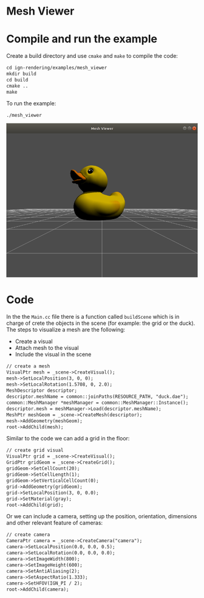 # Mesh Viewer

# Compile and run the example

Create a build directory and use `cmake` and `make` to compile the code:

```{.sh}
cd ign-rendering/examples/mesh_viewer
mkdir build
cd build
cmake ..
make
```

To run the example:

```{.sh}
./mesh_viewer
```

![](img/mesh_viewer.png)

# Code

In the the `Main.cc` file there is a function called `buildScene` which is in charge of crete the objects in the scene (for example: the grid or the duck). The steps to visualize a mesh are the following:

  - Create a visual
  - Attach mesh to the visual
  - Include the visual in the scene

```
// create a mesh
VisualPtr mesh = _scene->CreateVisual();
mesh->SetLocalPosition(3, 0, 0);
mesh->SetLocalRotation(1.5708, 0, 2.0);
MeshDescriptor descriptor;
descriptor.meshName = common::joinPaths(RESOURCE_PATH, "duck.dae");
common::MeshManager *meshManager = common::MeshManager::Instance();
descriptor.mesh = meshManager->Load(descriptor.meshName);
MeshPtr meshGeom = _scene->CreateMesh(descriptor);
mesh->AddGeometry(meshGeom);
root->AddChild(mesh);
```

Similar to the code we can add a grid in the floor:

```{.cpp}
// create grid visual
VisualPtr grid = _scene->CreateVisual();
GridPtr gridGeom = _scene->CreateGrid();
gridGeom->SetCellCount(20);
gridGeom->SetCellLength(1);
gridGeom->SetVerticalCellCount(0);
grid->AddGeometry(gridGeom);
grid->SetLocalPosition(3, 0, 0.0);
grid->SetMaterial(gray);
root->AddChild(grid);
```

Or we can include a camera, setting up the position, orientation, dimensions and other relevant feature of cameras:

```{.cpp}
// create camera
CameraPtr camera = _scene->CreateCamera("camera");
camera->SetLocalPosition(0.0, 0.0, 0.5);
camera->SetLocalRotation(0.0, 0.0, 0.0);
camera->SetImageWidth(800);
camera->SetImageHeight(600);
camera->SetAntiAliasing(2);
camera->SetAspectRatio(1.333);
camera->SetHFOV(IGN_PI / 2);
root->AddChild(camera);
